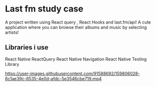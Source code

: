 # **Last fm study case** 
<!-- -->
A project written using React query , React Hooks and last.fm/api!
A cute application where you can browse their albums and music by selecting artists!


## Libraries i use
React Native
ReactQuery
React Native Navigation
React Native Testing Library 
<!-- -->




https://user-images.githubusercontent.com/91588692/159806028-6c1ae39c-6535-4e0d-afdc-5e3546cbe719.mp4


